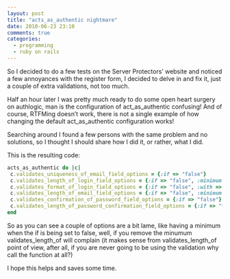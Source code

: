 ```yaml
---
layout: post
title: "acts_as_authentic nightmare"
date: 2010-06-23 23:10
comments: true
categories:
  - programming
  - ruby on rails
---
```


So I decided to do a few tests on the Server Protectors’ website and noticed a few annoyances with the register form, I decided to delve in and fix it, just a couple of extra validations, not too much.

Half an hour later I was pretty much ready to do some open heart surgery on authlogic, man is the configuration of act_as_authentic confusing! And of course, RTFMing doesn’t work, there is not a single example of how changing the default act_as_authentic configuration works!

Searching around I found a few persons with the same problem and no solutions, so I thought I should share how I did it, or rather, what I did.

This is the resulting code:

``` ruby
acts_as_authentic do |c|
 c.validates_uniqueness_of_email_field_options = {:if => "false"}
 c.validates_length_of_login_field_options = {:if => "false", :minimum => 4}
 c.validates_format_of_login_field_options = {:if => "false", :with => Authlogic::Regex.login}
 c.validates_length_of_email_field_options = {:if => "false", :minimum => 4}
 c.validates_confirmation_of_password_field_options = {:if => "false"}
 c.validates_length_of_password_confirmation_field_options = {:if => "false", :minimum => 4 }
end
```
So as you can see a couple of options are a bit lame, like having a minimum when the if is being set to false, well, if you remove the minumum validates_length_of will complain (it makes sense from validates_length_of point of view, after all, if you are never going to be using the validation why call the function at all?)

I hope this helps and saves some time.